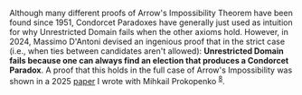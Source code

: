 Although many different proofs of Arrow's Impossibility Theorem have been found since 1951, Condorcet Paradoxes have generally just used as intuition for why Unrestricted Domain fails when the other axioms hold. However, in 2024, Massimo D'Antoni devised an ingenious proof that in the strict case (i.e., when ties between candidates aren't allowed): **Unrestricted Domain fails because one can always find an election that produces a Condorcet Paradox**. A proof that this holds in the full case of Arrow's Impossibility was shown in a 2025 [paper](https://arxiv.org/abs/2504.06589) I wrote with Mihkail Prokopenko <sup>[8](#footnote-8)</sup>.